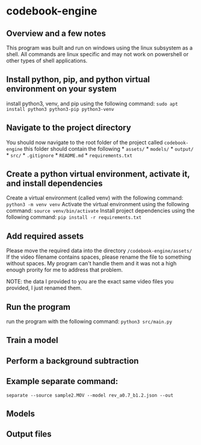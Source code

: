 # codebook-engine

## Overview and a few notes
This program was built and run on windows using the linux subsystem as a shell. 
All commands are linux specific and may not work on powershell or other types of shell applications.

## Install python, pip, and python virtual environment on your system
install python3, venv, and pip using the following command:
    `sudo apt install python3 python3-pip python3-venv`

## Navigate to the project directory
You should now navigate to the root folder of the project 
    called `codebook-engine`
    this folder should contain the following
       * `assets/`
       * `models/`
       * `output/`
       * `src/`
       * `.gitignore`
       * `README.md`
       * `requirements.txt`

## Create a python virtual environment, activate it, and install dependencies
Create a virtual environment (called venv) with the following command:
    `python3 -m venv venv`
Activate the virtual environment using the following command:
    `source venv/bin/activate`
Install project dependencies using the following command:
    `pip install -r requirements.txt`

## Add required assets
Please move the required data into the directory 
    `/codebook-engine/assets/`
If the video filename contains spaces, please rename the file to something without spaces.
My program can't handle them and it was not a high enough prority for me to address that problem.

NOTE: the data I provided to you are the exact same video files you provided, I just renamed them.


## Run the program
run the program with the following command:
    `python3 src/main.py`

## Train a model

## Perform a background subtraction

## Example separate command:
`separate --source sample2.MOV --model rev_a0.7_b1.2.json --out`

## Models

## Output files
